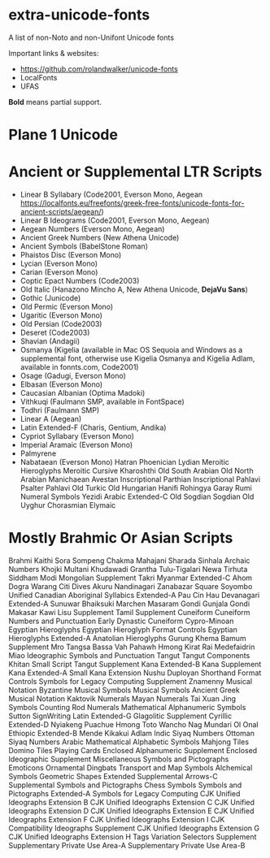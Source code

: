 # extra-unicode-fonts

A list of non-Noto and non-Unifont Unicode fonts

Important links & websites:
* https://github.com/rolandwalker/unicode-fonts
* LocalFonts
* UFAS

**Bold** means partial support.

# Plane 1 Unicode

# Ancient or Supplemental LTR Scripts

* Linear B Syllabary (Code2001, Everson Mono, Aegean https://localfonts.eu/freefonts/greek-free-fonts/unicode-fonts-for-ancient-scripts/aegean/)
* Linear B Ideograms (Code2001, Everson Mono, Aegean)
* Aegean Numbers (Everson Mono, Aegean)
* Ancient Greek Numbers (New Athena Unicode)
* Ancient Symbols (BabelStone Roman)
* Phaistos Disc (Everson Mono)
* Lycian (Everson Mono)
* Carian (Everson Mono)
* Coptic Epact Numbers (Code2003)
* Old Italic (Hanazono Mincho A, New Athena Unicode, **DejaVu Sans**)
* Gothic (Junicode)
* Old Permic (Everson Mono)
* Ugaritic (Everson Mono)
* Old Persian (Code2003)
* Deseret (Code2003)
* Shavian (Andagii)
* Osmanya (Kigelia (available in Mac OS Sequoia and Windows as a supplemental font, otherwise use Kigelia Osmanya and Kigelia Adlam, available in fonnts.com, Code2001)
* Osage (Gadugi, Everson Mono)
* Elbasan (Everson Mono)
* Caucasian Albanian (Optima Madoki)
* Vithkuqi (Faulmann SMP, available in FontSpace)
* Todhri (Faulmann SMP)
* Linear A (Aegean)
* Latin Extended-F (Charis, Gentium, Andika)
* Cypriot Syllabary (Everson Mono)
* Imperial Aramaic (Everson Mono)
* Palmyrene
* Nabataean (Everson Mono)
 Hatran
 Phoenician
 Lydian
 Meroitic Hieroglyphs
 Meroitic Cursive
 Kharoshthi
 Old South Arabian
 Old North Arabian
 Manichaean
 Avestan
 Inscriptional Parthian
 Inscriptional Pahlavi
 Psalter Pahlavi
 Old Turkic
 Old Hungarian
 Hanifi Rohingya
 Garay
 Rumi Numeral Symbols
 Yezidi
 Arabic Extended-C
 Old Sogdian
 Sogdian
 Old Uyghur
 Chorasmian
 Elymaic

# Mostly Brahmic Or Asian Scripts
 Brahmi
 Kaithi
 Sora Sompeng
 Chakma
 Mahajani
 Sharada
 Sinhala Archaic Numbers
 Khojki
 Multani
 Khudawadi
 Grantha
 Tulu-Tigalari
 Newa
 Tirhuta
 Siddham
 Modi
 Mongolian Supplement
 Takri
 Myanmar Extended-C
 Ahom
 Dogra
 Warang Citi
 Dives Akuru
 Nandinagari
 Zanabazar Square
 Soyombo
 Unified Canadian Aboriginal Syllabics Extended-A
 Pau Cin Hau
 Devanagari Extended-A
 Sunuwar
 Bhaiksuki
 Marchen
 Masaram Gondi
 Gunjala Gondi
 Makasar
 Kawi
 Lisu Supplement
 Tamil Supplement
 Cuneiform
 Cuneiform Numbers and Punctuation
 Early Dynastic Cuneiform
 Cypro-Minoan
 Egyptian Hieroglyphs
 Egyptian Hieroglyph Format Controls
 Egyptian Hieroglyphs Extended-A
 Anatolian Hieroglyphs
 Gurung Khema
 Bamum Supplement
 Mro
 Tangsa
 Bassa Vah
 Pahawh Hmong
 Kirat Rai
 Medefaidrin
 Miao
 Ideographic Symbols and Punctuation
 Tangut
 Tangut Components
 Khitan Small Script
 Tangut Supplement
 Kana Extended-B
 Kana Supplement
 Kana Extended-A
 Small Kana Extension
 Nushu
 Duployan
 Shorthand Format Controls
 Symbols for Legacy Computing Supplement
 Znamenny Musical Notation
 Byzantine Musical Symbols
 Musical Symbols
 Ancient Greek Musical Notation
 Kaktovik Numerals
 Mayan Numerals
 Tai Xuan Jing Symbols
 Counting Rod Numerals
 Mathematical Alphanumeric Symbols
 Sutton SignWriting
 Latin Extended-G
 Glagolitic Supplement
 Cyrillic Extended-D
 Nyiakeng Puachue Hmong
 Toto
 Wancho
 Nag Mundari
 Ol Onal
 Ethiopic Extended-B
 Mende Kikakui
 Adlam
 Indic Siyaq Numbers
 Ottoman Siyaq Numbers
 Arabic Mathematical Alphabetic Symbols
 Mahjong Tiles
 Domino Tiles
 Playing Cards
 Enclosed Alphanumeric Supplement
 Enclosed Ideographic Supplement
 Miscellaneous Symbols and Pictographs
 Emoticons
 Ornamental Dingbats
 Transport and Map Symbols
 Alchemical Symbols
 Geometric Shapes Extended
 Supplemental Arrows-C
 Supplemental Symbols and Pictographs
 Chess Symbols
 Symbols and Pictographs Extended-A
 Symbols for Legacy Computing
 CJK Unified Ideographs Extension B
 CJK Unified Ideographs Extension C
 CJK Unified Ideographs Extension D
 CJK Unified Ideographs Extension E
 CJK Unified Ideographs Extension F
 CJK Unified Ideographs Extension I
 CJK Compatibility Ideographs Supplement
 CJK Unified Ideographs Extension G
 CJK Unified Ideographs Extension H
 Tags
 Variation Selectors Supplement
 Supplementary Private Use Area-A
 Supplementary Private Use Area-B
